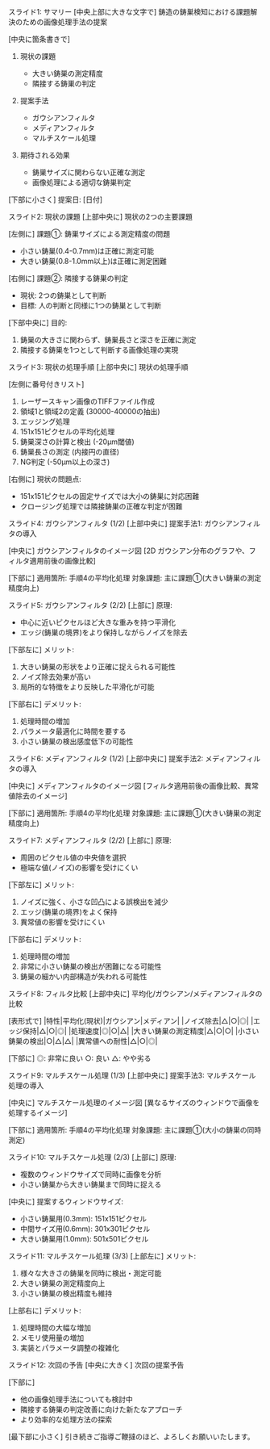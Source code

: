 スライド1: サマリー
[中央上部に大きな文字で]
鋳造の鋳巣検知における課題解決のための画像処理手法の提案

[中央に箇条書きで]
1. 現状の課題
   - 大きい鋳巣の測定精度
   - 隣接する鋳巣の判定

2. 提案手法
   - ガウシアンフィルタ
   - メディアンフィルタ
   - マルチスケール処理

3. 期待される効果
   - 鋳巣サイズに関わらない正確な測定
   - 画像処理による適切な鋳巣判定

[下部に小さく]
提案日: [日付]

スライド2: 現状の課題
[上部中央に]
現状の2つの主要課題

[左側に]
課題①: 鋳巣サイズによる測定精度の問題
- 小さい鋳巣(0.4-0.7mm)は正確に測定可能
- 大きい鋳巣(0.8-1.0mm以上)は正確に測定困難

[右側に]
課題②: 隣接する鋳巣の判定
- 現状: 2つの鋳巣として判断
- 目標: 人の判断と同様に1つの鋳巣として判断

[下部中央に]
目的:
1. 鋳巣の大きさに関わらず、鋳巣長さと深さを正確に測定
2. 隣接する鋳巣を1つとして判断する画像処理の実現

スライド3: 現状の処理手順
[上部中央に]
現状の処理手順

[左側に番号付きリスト]
1. レーザースキャン画像のTIFFファイル作成
2. 領域1と領域2の定義 (30000-40000の抽出)
3. エッジング処理
4. 151x151ピクセルの平均化処理
5. 鋳巣深さの計算と検出 (-20μm閾値)
6. 鋳巣長さの測定 (内接円の直径)
7. NG判定 (-50μm以上の深さ)

[右側に]
現状の問題点:
- 151x151ピクセルの固定サイズでは大小の鋳巣に対応困難
- クロージング処理では隣接鋳巣の正確な判定が困難

スライド4: ガウシアンフィルタ (1/2)
[上部中央に]
提案手法1: ガウシアンフィルタの導入

[中央に]
ガウシアンフィルタのイメージ図
[2D ガウシアン分布のグラフや、フィルタ適用前後の画像比較]

[下部に]
適用箇所: 手順4の平均化処理
対象課題: 主に課題①(大きい鋳巣の測定精度向上)

スライド5: ガウシアンフィルタ (2/2)
[上部に]
原理:
- 中心に近いピクセルほど大きな重みを持つ平滑化
- エッジ(鋳巣の境界)をより保持しながらノイズを除去

[下部左に]
メリット:
1. 大きい鋳巣の形状をより正確に捉えられる可能性
2. ノイズ除去効果が高い
3. 局所的な特徴をより反映した平滑化が可能

[下部右に]
デメリット:
1. 処理時間の増加
2. パラメータ最適化に時間を要する
3. 小さい鋳巣の検出感度低下の可能性

スライド6: メディアンフィルタ (1/2)
[上部中央に]
提案手法2: メディアンフィルタの導入

[中央に]
メディアンフィルタのイメージ図
[フィルタ適用前後の画像比較、異常値除去のイメージ]

[下部に]
適用箇所: 手順4の平均化処理
対象課題: 主に課題①(大きい鋳巣の測定精度向上)

スライド7: メディアンフィルタ (2/2)
[上部に]
原理:
- 周囲のピクセル値の中央値を選択
- 極端な値(ノイズ)の影響を受けにくい

[下部左に]
メリット:
1. ノイズに強く、小さな凹凸による誤検出を減少
2. エッジ(鋳巣の境界)をよく保持
3. 異常値の影響を受けにくい

[下部右に]
デメリット:
1. 処理時間の増加
2. 非常に小さい鋳巣の検出が困難になる可能性
3. 鋳巣の細かい内部構造が失われる可能性

スライド8: フィルタ比較
[上部中央に]
平均化/ガウシアン/メディアンフィルタの比較

[表形式で]
|特性|平均化(現状)|ガウシアン|メディアン|
|ノイズ除去|△|○|◎|
|エッジ保持|△|○|◎|
|処理速度|◎|○|△|
|大きい鋳巣の測定精度|△|○|○|
|小さい鋳巣の検出|○|△|△|
|異常値への耐性|△|○|◎|

[下部に]
◎: 非常に良い  ○: 良い  △: やや劣る

スライド9: マルチスケール処理 (1/3)
[上部中央に]
提案手法3: マルチスケール処理の導入

[中央に]
マルチスケール処理のイメージ図
[異なるサイズのウィンドウで画像を処理するイメージ]

[下部に]
適用箇所: 手順4の平均化処理
対象課題: 主に課題①(大小の鋳巣の同時測定)

スライド10: マルチスケール処理 (2/3)
[上部に]
原理:
- 複数のウィンドウサイズで同時に画像を分析
- 小さい鋳巣から大きい鋳巣まで同時に捉える

[中央に]
提案するウィンドウサイズ:
- 小さい鋳巣用(0.3mm): 151x151ピクセル
- 中間サイズ用(0.6mm): 301x301ピクセル
- 大きい鋳巣用(1.0mm): 501x501ピクセル

スライド11: マルチスケール処理 (3/3)
[上部左に]
メリット:
1. 様々な大きさの鋳巣を同時に検出・測定可能
2. 大きい鋳巣の測定精度向上
3. 小さい鋳巣の検出精度も維持

[上部右に]
デメリット:
1. 処理時間の大幅な増加
2. メモリ使用量の増加
3. 実装とパラメータ調整の複雑化

スライド12: 次回の予告
[中央に大きく]
次回の提案予告

[下部に]
- 他の画像処理手法についても検討中
- 隣接する鋳巣の判定改善に向けた新たなアプローチ
- より効率的な処理方法の探索

[最下部に小さく]
引き続きご指導ご鞭撻のほど、よろしくお願いいたします。
